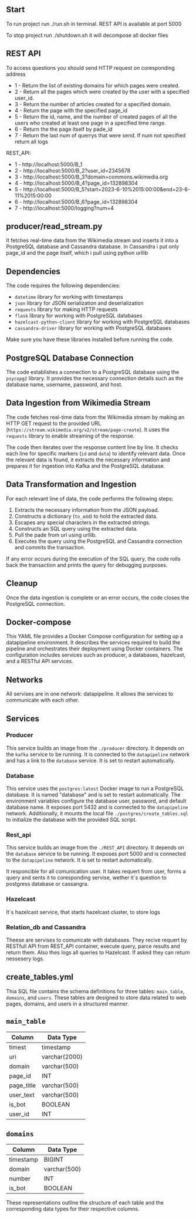 ## Start

To run project run ./run.sh in terminal. REST API is available at port 5000

To stop project run ./shutdown.sh it will decompose all docker files

## REST API

To access questions you should send HTTP request on coresponding address

- 1 - Return the list of existing domains for which pages were created.
- 2 - Return all the pages which were created by the user with a specified user_id.
- 3 - Return the number of articles created for a specified domain.
- 4 - Return the page with the specified page_id
- 5 - Return the id, name, and the number of created pages of all the users who created at least one page in a specified time range. 
- 6 - Return the the page itself by pade_id 
- 7 - Return the last num of querrys that were send. If num not specified return all logs

REST_API:
- 1 - http://localhost:5000/B_1
- 2 - http://localhost:5000/B_2?user_id=2345678
- 3 - http://localhost:5000/B_3?domain=commons.wikimedia.org
- 4 - http://localhost:5000/B_4?page_id=132898304
- 5 - http://localhost:5000/B_5?start=2023-6-10%2015:00:00&end=23-6-11%2015:00:00
- 6 - http://localhost:5000/B_6?page_id=132898304
- 7 - http://localhost:5000/logging?num=4 

## producer/read_stream.py

It fetches real-time data from the Wikimedia stream and inserts it into a PostgreSQL database and Cassandra database. In Cassandra i put only page_id and the page itself, which i pull using python urllib

## Dependencies

The code requires the following dependencies:

- `datetime` library for working with timestamps
- `json` library for JSON serialization and deserialization
- `requests` library for making HTTP requests
- `flask` library for working with PostgreSQL databases
- `hazelcast-python-client` library for working with PostgreSQL databases
- `cassandra-driver` library for working with PostgreSQL databases

Make sure you have these libraries installed before running the code.

## PostgreSQL Database Connection

The code establishes a connection to a PostgreSQL database using the `psycopg2` library. It provides the necessary connection details such as the database name, username, password, and host.

## Data Ingestion from Wikimedia Stream

The code fetches real-time data from the Wikimedia stream by making an HTTP GET request to the provided URL (`https://stream.wikimedia.org/v2/stream/page-create`). It uses the `requests` library to enable streaming of the response.

The code then iterates over the response content line by line. It checks each line for specific markers (`id` and `data`) to identify relevant data. Once the relevant data is found, it extracts the necessary information and prepares it for ingestion into Kafka and the PostgreSQL database.

## Data Transformation and Ingestion

For each relevant line of data, the code performs the following steps:

1. Extracts the necessary information from the JSON payload.
2. Constructs a dictionary (`to_add`) to hold the extracted data.
3. Escapes any special characters in the extracted strings.
4. Constructs an SQL query using the extracted data.
5. Pull the pade from url using urllib.
6. Executes the query using the PostgreSQL and Cassandra connection and commits the transaction.

If any error occurs during the execution of the SQL query, the code rolls back the transaction and prints the query for debugging purposes.

## Cleanup

Once the data ingestion is complete or an error occurs, the code closes the PostgreSQL connection.


## Docker-compose

This YAML file provides a Docker Compose configuration for setting up a datapipeline environment. It describes the services required to build the pipeline and orchestrates their deployment using Docker containers. The configuration includes services such as producer, a databases, hazelcast, and a RESTful API services.

## Networks

All servises are in one network: datapipeline. It allows the services to communicate with each other.

## Services


### P**roducer**

This service builds an image from the `./producer` directory. It depends on the `kafka` service to be running. It is connected to the `datapipeline` network and has a link to the `database` service. It is set to restart automatically.

### D**atabase**

This service uses the `postgres:latest` Docker image to run a PostgreSQL database. It is named "database" and is set to restart automatically. The environment variables configure the database user, password, and default database name. It exposes port 5432 and is connected to the `datapipeline` network. Additionally, it mounts the local file `./postgres/create_tables.sql` to initialize the database with the provided SQL script.


### R**est_api**

This service builds an image from the `./REST_API` directory. It depends on the `database` service to be running. It exposes port 5000 and is connected to the `datapipeline` network. It is set to restart automatically.

It responcible for all comunication user. It takes requert from user, forms a query and sents it to coresponding servise, wether it`s question to postgress database or cassangra.

### H**azelcast**

It`s hazelcast service, that starts hazelcast cluster, to store logs

### R**elation_db** and C**assandra**

Theese are servises to comunicate with databases. They recive requert by RESTfull API from REST_API container, execute query, parce results and return them.
Also thes logs all queries to Hazelcast.
If asked they can return nessesery logs. 


## create_tables.yml

Thia SQL file contains the schema definitions for three tables: `main_table`, `domains`, and `users`. These tables are designed to store data related to web pages, domains, and users in a structured manner. 

## `main_table`

| Column | Data Type |
| --- | --- |
| timest | timestamp |
| uri | varchar(2000) |
| domain | varchar(500) |
| page_id | INT |
| page_title | varchar(500) |
| user_text | varchar(500) |
| is_bot | BOOLEAN |
| user_id | INT |

## `domains`

| Column | Data Type |
| --- | --- |
| timestamp | BIGINT |
| domain | varchar(500) |
| number | INT |
| is_bot | BOOLEAN |


These representations outline the structure of each table and the corresponding data types for their respective columns.